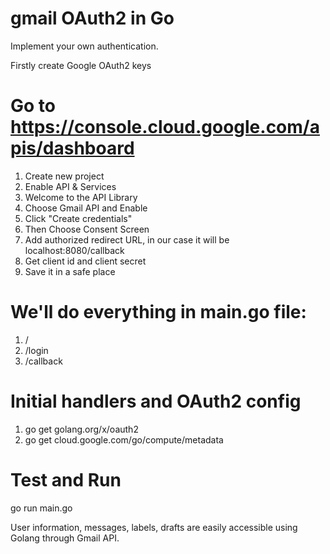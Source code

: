 # gmail OAuth2 in Go

Implement your own authentication.

Firstly create Google OAuth2 keys
# Go to https://console.cloud.google.com/apis/dashboard
1. Create new project
2. Enable API & Services 
3. Welcome to the API Library
4. Choose Gmail API and Enable
5. Click "Create credentials"
6. Then Choose Consent Screen
7. Add authorized redirect URL, in our case it will be localhost:8080/callback
8. Get client id and client secret
9. Save it in a safe place

# We'll do everything in main.go file:

1. /
2. /login
3. /callback

# Initial handlers and OAuth2 config
1. go get golang.org/x/oauth2
2. go get cloud.google.com/go/compute/metadata

# Test and Run
 go run main.go


User information, messages, labels, drafts are easily accessible using Golang through Gmail API.
